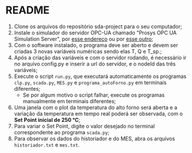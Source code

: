 # README

1. Clone os arquivos do repositório sda-project para o seu computador;
2. Instale o simulador do servidor OPC-UA chamado "Prosys OPC UA Simulation Server", por [esse endereço](https://ddjbcej.r.af.d.sendibt2.com/tr/cl/m-OP38ihvHD-j1gOH_CV6cf1rmgXAUFO-1og4wcyNQCKAirhNK37EVf3VgosmQ2BaOMNnjUP3kzyTEy9PmA32ey7eUSzLN-cazcIm3oI-q2DZMj9hvRfyBvTKqIDTfCsdIyavg1CFLmtrE1OzzOX4LAvvrGZWRA7EEtKQnrMrquA1aDoyTkm8O3N9DvUr9rU8i4usXw7kgaIKb0p4A6tPKxcDrGHh0y5dBG3uQskLkhzHePi8KINOnpsvO8cOrrePsTxeEXqyXMi2ugvtKsv1-gKUkLrnnqDrmjNEicdBHQMc63Ggfh3jDVcXsxK2JvCMXjpe1Mmt5P1ApKH) ou por [esse outro](https://prosysopc.com/products/opc-ua-simulation-server/);
3. Com o software instalado, o programa deve ser aberto e devem ser criadas 3 novas variáveis numéricas sendo elas T, Q e T_sp.;
4. Após a criação das variáveis e com o servidor rodando, é necessário ir no arquivo config.py e inserir a url do servidor, e o nodeId das três variáveis;
5. Execute o script ```run.py```, que executará automaticamente os programas ```clp.py```, ```scada.py```, ```MES.py``` e ```programa_autoForno.py``` em terminais diferentes;
    - Se por algum motivo o script falhar, execute os programas manualmente em terminais diferentes;
6. Uma janela com o plot da temperatura do alto forno será aberta e a variação da temperatura em tempo real poderá ser observada, com o **Set Point inicial de 250 °C**;
7. Para variar o Set Point, digite o valor desejado no terminal correspondente ao programa ```scada.py```;
8. Para observar os dados do historiador e do MES, abra os arquivos ```historiador.txt``` e ```mes.txt```.